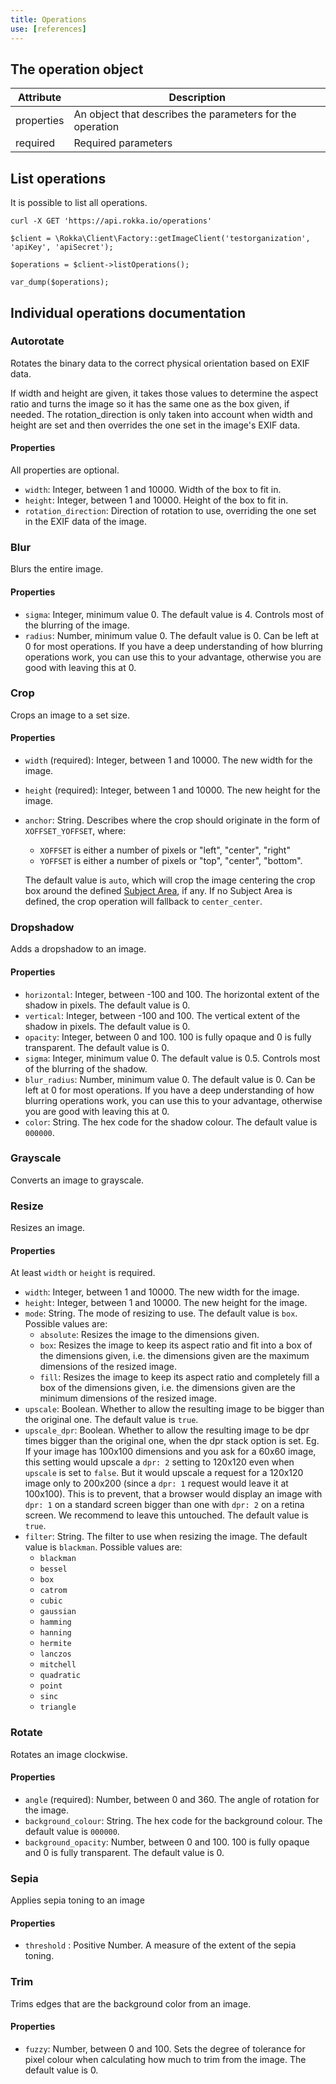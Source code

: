 ```yaml
---
title: Operations
use: [references]
---
```


## The operation object

| Attribute | Description |
| -------------- | ------------- |
| properties | An object that describes the parameters for the operation |
| required | Required parameters |

## List operations

It is possible to list all operations.

```language-bash
curl -X GET 'https://api.rokka.io/operations'
```
```language-php
$client = \Rokka\Client\Factory::getImageClient('testorganization', 'apiKey', 'apiSecret');

$operations = $client->listOperations();

var_dump($operations);
```

## Individual operations documentation

### Autorotate

Rotates the binary data to the correct physical orientation based on EXIF data.

If width and height are given, it takes those values to determine the aspect ratio and turns the image so it has the
same one as the box given, if needed. The rotation_direction is only taken into account when width and height are set
and then overrides the one set in the image's EXIF data.

#### Properties

All properties are optional.

- `width`: Integer, between 1 and 10000. Width of the box to fit in.
- `height`: Integer, between 1 and 10000. Height of the box to fit in.
- `rotation_direction`: Direction of rotation to use, overriding the one set in the EXIF data of the image.

### Blur

Blurs the entire image.

#### Properties

- `sigma`: Integer, minimum value 0. The default value is 4. Controls most of the blurring of the image.
- `radius`: Number, minimum value 0. The default value is 0. Can be left at 0 for most operations. If you have a deep
            understanding of how blurring operations work, you can use this to your advantage, otherwise you are good
            with leaving this at 0.

### Crop

Crops an image to a set size.

#### Properties

- `width` (required): Integer, between 1 and 10000. The new width for the image.
- `height` (required): Integer, between 1 and 10000. The new height for the image.
- `anchor`: String. Describes where the crop should originate in the form of `XOFFSET_YOFFSET`, where:
    - `XOFFSET` is either a number of pixels or "left", "center", "right"
    - `YOFFSET` is either a number of pixels or "top", "center", "bottom".
   
   The default value is `auto`, which will crop the image centering the crop box around the defined 
   [Subject Area](../references/dynamic-metadata.html#subject-area), if any.
   If no Subject Area is defined, the crop operation will fallback to `center_center`.

### Dropshadow

Adds a dropshadow to an image.

#### Properties

- `horizontal`: Integer, between -100 and 100. The horizontal extent of the shadow in pixels. The default value is 0.
- `vertical`: Integer, between -100 and 100. The vertical extent of the shadow in pixels. The default value is 0.
- `opacity`: Integer, between 0 and 100. 100 is fully opaque and 0 is fully transparent. The default value is 0.
- `sigma`: Integer, minimum value 0. The default value is 0.5. Controls most of the blurring of the shadow.
- `blur_radius`: Number, minimum value 0. The default value is 0. Can be left at 0 for most operations. If you have a
                 deep understanding of how blurring operations work, you can use this to your advantage, otherwise you
                 are good with leaving this at 0.
- `color`: String. The hex code for the shadow colour. The default value is `000000`.

### Grayscale

Converts an image to grayscale.

### Resize

Resizes an image.

#### Properties

At least `width` or `height` is required.

- `width`: Integer, between 1 and 10000. The new width for the image.
- `height`: Integer, between 1 and 10000. The new height for the image.
- `mode`: String. The mode of resizing to use. The default value is `box`. Possible values are:
    - `absolute`: Resizes the image to the dimensions given.
    - `box`: Resizes the image to keep its aspect ratio and fit into a box of the dimensions given, i.e. the dimensions given are the maximum dimensions of the resized image.
    - `fill`: Resizes the image to keep its aspect ratio and completely fill a box of the dimensions given, i.e. the dimensions given are the minimum dimensions of the resized image.
- `upscale`: Boolean. Whether to allow the resulting image to be bigger than the original one. The default value is `true`.
- `upscale_dpr`: Boolean. Whether to allow the resulting image to be dpr times bigger than the original one, when the dpr stack option is set. Eg. If your image has 100x100 dimensions and you ask for a 60x60 image, this setting would upscale a `dpr: 2` setting  to 120x120 even when `upscale` is set to `false`. But it would upscale a request for a 120x120 image only to 200x200 (since a `dpr: 1` request would leave it at 100x100). This is to prevent, that a browser would display an image  with `dpr: 1` on a standard screen bigger than one with `dpr: 2` on a retina screen.  We recommend to leave this untouched. The default value is `true`.
- `filter`: String. The filter to use when resizing the image. The default value is `blackman`. Possible values are:
    - `blackman`
    - `bessel`
    - `box`
    - `catrom`
    - `cubic`
    - `gaussian`
    - `hamming`
    - `hanning`
    - `hermite`
    - `lanczos`
    - `mitchell`
    - `quadratic`
    - `point`
    - `sinc`
    - `triangle`

### Rotate

Rotates an image clockwise.

#### Properties

- `angle` (required): Number, between 0 and 360. The angle of rotation for the image.
- `background_colour`: String. The hex code for the background colour. The default value is `000000`.
- `background_opacity`: Number, between 0 and 100. 100 is fully opaque and 0 is fully transparent. The default value is 0.

### Sepia

Applies sepia toning to an image

#### Properties

- `threshold` : Positive Number. A measure of the extent of the sepia toning.

### Trim

Trims edges that are the background color from an image.

#### Properties

- `fuzzy`: Number, between 0 and 100. Sets the degree of tolerance for pixel colour when calculating how much to trim from the image. The default value is 0.
